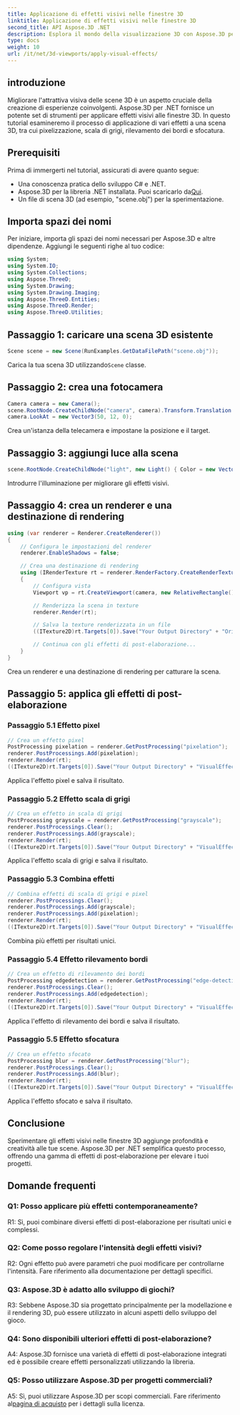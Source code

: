 ```yaml
---
title: Applicazione di effetti visivi nelle finestre 3D
linktitle: Applicazione di effetti visivi nelle finestre 3D
second_title: API Aspose.3D .NET
description: Esplora il mondo della visualizzazione 3D con Aspose.3D per .NET. Impara ad applicare effetti visivi accattivanti alle tue scene utilizzando tutorial passo passo. Migliora i tuoi progetti con pixelazione, scala di grigi, rilevamento dei bordi ed effetti di sfocatura.
type: docs
weight: 10
url: /it/net/3d-viewports/apply-visual-effects/
---
```

## introduzione

Migliorare l'attrattiva visiva delle scene 3D è un aspetto cruciale della creazione di esperienze coinvolgenti. Aspose.3D per .NET fornisce un potente set di strumenti per applicare effetti visivi alle finestre 3D. In questo tutorial esamineremo il processo di applicazione di vari effetti a una scena 3D, tra cui pixelizzazione, scala di grigi, rilevamento dei bordi e sfocatura.

## Prerequisiti

Prima di immergerti nel tutorial, assicurati di avere quanto segue:

- Una conoscenza pratica dello sviluppo C# e .NET.
-  Aspose.3D per la libreria .NET installata. Puoi scaricarlo da[Qui](https://releases.aspose.com/3d/net/).
- Un file di scena 3D (ad esempio, "scene.obj") per la sperimentazione.

## Importa spazi dei nomi

Per iniziare, importa gli spazi dei nomi necessari per Aspose.3D e altre dipendenze. Aggiungi le seguenti righe al tuo codice:

```csharp
using System;
using System.IO;
using System.Collections;
using Aspose.ThreeD;
using System.Drawing;
using System.Drawing.Imaging;
using Aspose.ThreeD.Entities;
using Aspose.ThreeD.Render;
using Aspose.ThreeD.Utilities;
```

## Passaggio 1: caricare una scena 3D esistente

```csharp
Scene scene = new Scene(RunExamples.GetDataFilePath("scene.obj"));
```

 Carica la tua scena 3D utilizzando`Scene` classe.

## Passaggio 2: crea una fotocamera

```csharp
Camera camera = new Camera();
scene.RootNode.CreateChildNode("camera", camera).Transform.Translation = new Vector3(2, 44, 66);
camera.LookAt = new Vector3(50, 12, 0);
```

Crea un'istanza della telecamera e impostane la posizione e il target.

## Passaggio 3: aggiungi luce alla scena

```csharp
scene.RootNode.CreateChildNode("light", new Light() { Color = new Vector3(Color.White), LightType = LightType.Point }).Transform.Translation = new Vector3(26, 57, 43);
```

Introdurre l'illuminazione per migliorare gli effetti visivi.

## Passaggio 4: crea un renderer e una destinazione di rendering

```csharp
using (var renderer = Renderer.CreateRenderer())
{
    // Configura le impostazioni del renderer
    renderer.EnableShadows = false;

    // Crea una destinazione di rendering
    using (IRenderTexture rt = renderer.RenderFactory.CreateRenderTexture(new RenderParameters(), 1, 1024, 1024))
    {
        // Configura vista
        Viewport vp = rt.CreateViewport(camera, new RelativeRectangle() { ScaleWidth = 1, ScaleHeight = 1 });

        // Renderizza la scena in texture
        renderer.Render(rt);

        // Salva la texture renderizzata in un file
        ((ITexture2D)rt.Targets[0]).Save("Your Output Directory" + "Original_viewport_out.png", ImageFormat.Png);

        // Continua con gli effetti di post-elaborazione...
    }
}
```

Crea un renderer e una destinazione di rendering per catturare la scena.

## Passaggio 5: applica gli effetti di post-elaborazione

### Passaggio 5.1 Effetto pixel

```csharp
// Crea un effetto pixel
PostProcessing pixelation = renderer.GetPostProcessing("pixelation");
renderer.PostProcessings.Add(pixelation);
renderer.Render(rt);
((ITexture2D)rt.Targets[0]).Save("Your Output Directory" + "VisualEffect_pixelation_out.png", ImageFormat.Png);
```

Applica l'effetto pixel e salva il risultato.

### Passaggio 5.2 Effetto scala di grigi

```csharp
// Crea un effetto in scala di grigi
PostProcessing grayscale = renderer.GetPostProcessing("grayscale");
renderer.PostProcessings.Clear();
renderer.PostProcessings.Add(grayscale);
renderer.Render(rt);
((ITexture2D)rt.Targets[0]).Save("Your Output Directory" + "VisualEffect_grayscale_out.png", ImageFormat.Png);
```

Applica l'effetto scala di grigi e salva il risultato.

### Passaggio 5.3 Combina effetti

```csharp
// Combina effetti di scala di grigi e pixel
renderer.PostProcessings.Clear();
renderer.PostProcessings.Add(grayscale);
renderer.PostProcessings.Add(pixelation);
renderer.Render(rt);
((ITexture2D)rt.Targets[0]).Save("Your Output Directory" + "VisualEffect_grayscale+pixelation_out.png", ImageFormat.Png);
```

Combina più effetti per risultati unici.

### Passaggio 5.4 Effetto rilevamento bordi

```csharp
// Crea un effetto di rilevamento dei bordi
PostProcessing edgedetection = renderer.GetPostProcessing("edge-detection");
renderer.PostProcessings.Clear();
renderer.PostProcessings.Add(edgedetection);
renderer.Render(rt);
((ITexture2D)rt.Targets[0]).Save("Your Output Directory" + "VisualEffect_edgedetection_out.png", ImageFormat.Png);
```

Applica l'effetto di rilevamento dei bordi e salva il risultato.

### Passaggio 5.5 Effetto sfocatura

```csharp
// Crea un effetto sfocato
PostProcessing blur = renderer.GetPostProcessing("blur");
renderer.PostProcessings.Clear();
renderer.PostProcessings.Add(blur);
renderer.Render(rt);
((ITexture2D)rt.Targets[0]).Save("Your Output Directory" + "VisualEffect_blur_out.png", ImageFormat.Png);
```

Applica l'effetto sfocato e salva il risultato.

## Conclusione

Sperimentare gli effetti visivi nelle finestre 3D aggiunge profondità e creatività alle tue scene. Aspose.3D per .NET semplifica questo processo, offrendo una gamma di effetti di post-elaborazione per elevare i tuoi progetti.

## Domande frequenti

### Q1: Posso applicare più effetti contemporaneamente?

R1: Sì, puoi combinare diversi effetti di post-elaborazione per risultati unici e complessi.

### Q2: Come posso regolare l'intensità degli effetti visivi?

R2: Ogni effetto può avere parametri che puoi modificare per controllarne l'intensità. Fare riferimento alla documentazione per dettagli specifici.

### Q3: Aspose.3D è adatto allo sviluppo di giochi?

R3: Sebbene Aspose.3D sia progettato principalmente per la modellazione e il rendering 3D, può essere utilizzato in alcuni aspetti dello sviluppo del gioco.

### Q4: Sono disponibili ulteriori effetti di post-elaborazione?

A4: Aspose.3D fornisce una varietà di effetti di post-elaborazione integrati ed è possibile creare effetti personalizzati utilizzando la libreria.

### Q5: Posso utilizzare Aspose.3D per progetti commerciali?

 A5: Sì, puoi utilizzare Aspose.3D per scopi commerciali. Fare riferimento al[pagina di acquisto](https://purchase.aspose.com/buy) per i dettagli sulla licenza.